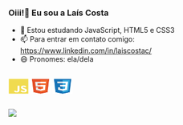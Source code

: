 ### Oiii!👋 Eu sou a Laís Costa

- 🌱 Estou estudando JavaScript, HTML5 e CSS3
- 📫 Para entrar em contato comigo: https://www.linkedin.com/in/laiscostac/
- 😄 Pronomes: ela/dela

<div style="display: inline_block"><br>
  <img align="center" alt="Lais-Js" height="30" width="40" src="https://raw.githubusercontent.com/devicons/devicon/master/icons/javascript/javascript-plain.svg">
  <img align="center" alt="Lais-HTML" height="30" width="40" src="https://raw.githubusercontent.com/devicons/devicon/master/icons/html5/html5-original.svg">
  <img align="center" alt="Lais-CSS" height="30" width="40" src="https://raw.githubusercontent.com/devicons/devicon/master/icons/css3/css3-original.svg">
</div>

##

<div> 
  <a href="https://www.linkedin.com/in/laiscostac/" target="_blank"><img src="https://img.shields.io/badge/-LinkedIn-%230077B5?style=for-the-badge&logo=linkedin&logoColor=white" target="_blank"></a> 
</div>


